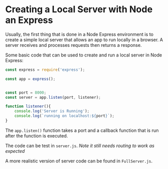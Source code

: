 # Creating a Local Server with Node an Express

Usually, the first thing that is done in a Node Express environment is to create a simple local server that allows an app to run locally in a browser. A server receives and processes requests then returns a response.

Some basic code that can be used to create and run a local server in Node Express:


```js
const express = require('express');

const app = express();


const port = 8000;
const server = app.listen(port, listener);

function listener(){
    console.log('Server is Running');
    console.log(`running on localhost:${port}`);
}
```

The `app.listen()` function takes a port and a callback function that is run after the function is executed.

The code can be test in `server.js`. *Note it still needs routing to work as expected*


A more realistic version of server code can be found in `FullServer.js`.
